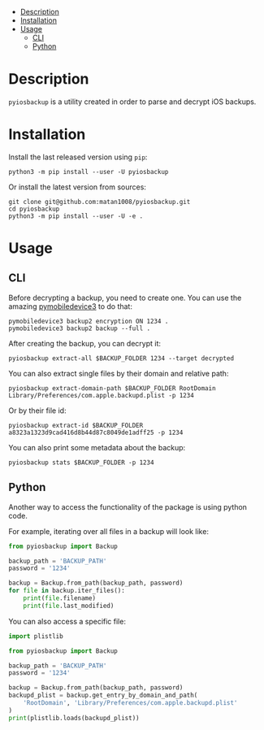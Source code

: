 - [Description](#description)
- [Installation](#installation)
- [Usage](#usage)
    * [CLI](#cli)
    * [Python](#python)

# Description

`pyiosbackup` is a utility created in order to parse and decrypt iOS backups.

# Installation

Install the last released version using `pip`:

```shell
python3 -m pip install --user -U pyiosbackup
```

Or install the latest version from sources:

```shell
git clone git@github.com:matan1008/pyiosbackup.git
cd pyiosbackup
python3 -m pip install --user -U -e .
```

# Usage

## CLI

Before decrypting a backup, you need to create one. You can use the amazing
[pymobiledevice3](https://github.com/doronz88/pymobiledevice3) to do that:

```shell
pymobiledevice3 backup2 encryption ON 1234 .
pymobiledevice3 backup2 backup --full .
```

After creating the backup, you can decrypt it:

```shell
pyiosbackup extract-all $BACKUP_FOLDER 1234 --target decrypted
```

You can also extract single files by their domain and relative path:

```shell
pyiosbackup extract-domain-path $BACKUP_FOLDER RootDomain Library/Preferences/com.apple.backupd.plist -p 1234
```

Or by their file id:

```shell
pyiosbackup extract-id $BACKUP_FOLDER a8323a1323d9cad416d8b44d87c8049de1adff25 -p 1234
```

You can also print some metadata about the backup:

```shell
pyiosbackup stats $BACKUP_FOLDER -p 1234
```

## Python

Another way to access the functionality of the package is using python code.

For example, iterating over all files in a backup will look like:

```python
from pyiosbackup import Backup

backup_path = 'BACKUP_PATH'
password = '1234'

backup = Backup.from_path(backup_path, password)
for file in backup.iter_files():
    print(file.filename)
    print(file.last_modified)
```

You can also access a specific file:

```python
import plistlib

from pyiosbackup import Backup

backup_path = 'BACKUP_PATH'
password = '1234'

backup = Backup.from_path(backup_path, password)
backupd_plist = backup.get_entry_by_domain_and_path(
    'RootDomain', 'Library/Preferences/com.apple.backupd.plist'
)
print(plistlib.loads(backupd_plist))
```
